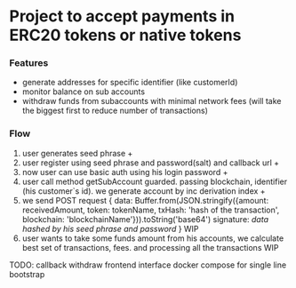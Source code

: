 # Project to accept payments in ERC20 tokens or native tokens

### Features
* generate addresses for specific identifier (like customerId)
* monitor balance on sub accounts
* withdraw funds from subaccounts with minimal network fees (will take the biggest first to reduce number of transactions)

### Flow
1. user generates seed phrase + 
2. user register using seed phrase and password(salt) and callback url +
3. now user can use basic auth using his login password +
4. user call method getSubAccount guarded. passing blockchain, identifier (his customer`s id). we generate account by inc derivation index +
5. we send POST request {
    data: Buffer.from(JSON.stringify({amount: receivedAmount, token: tokenName, txHash: 'hash of the transaction', blockchain: 'blockchainName'})).toString('base64')
    signature: *data hashed by his seed phrase and password*
} WIP
6. user wants to take some funds amount from his accounts, we calculate best set of transactions, fees. and processing all the transactions WIP


TODO:
callback
withdraw
frontend interface
docker compose for single line bootstrap